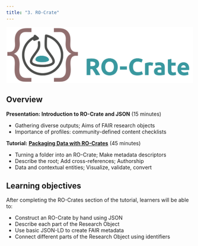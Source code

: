 ```yaml
---
title: "3. RO-Crate"
---
```


![RO-Crate logo](images/ro-crate-wide.svg)

## Overview
**Presentation: Introduction to RO-Crate and JSON** (15 minutes)
* Gathering diverse outputs; Aims of FAIR research objects   
* Importance of profiles: community-defined content checklists

**Tutorial:** [**Packaging Data with RO-Crates**](https://www.researchobject.org/packaging_data_with_ro-crate/) (45 minutes)

* Turning a folder into an RO-Crate; Make metadata descriptors  
* Describe the root; Add cross-references; Authorship  
* Data and contextual entities; Visualize, validate, convert

## Learning objectives

After completing the RO-Crates section of the tutorial, learners will be able to:

* Construct an RO-Crate by hand using JSON
* Describe each part of the Research Object
* Use basic JSON-LD to create FAIR metadata
* Connect different parts of the Research Object using identifiers